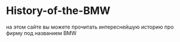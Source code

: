 # History-of-the-BMW
на этом сайте вы можете прочитать интереснейшую историю про фирму под названием BMW
